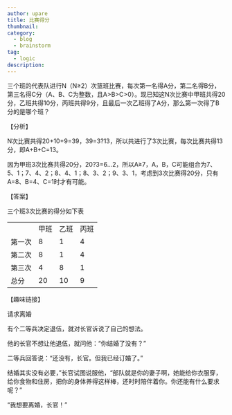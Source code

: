 ```yaml
---
author: upare
title: 比赛得分
thumbnail:
category:
  - blog
  - brainstorm
tag:
  - logic
description: 
---
```

三个班的代表队进行N（N≥2）次篮班比赛，每次第一名得A分，第二名得B分，第三名得C分（A、B、C为整数，且A&gt;B&gt;C&gt;0）。现已知这N次比赛中甲班共得20分，乙班共得10分，丙班共得9分，且最后一次乙班得了A分，那么第一次得了B分的是哪个班？

【分析】

N次比赛共得20+10+9=39，39=3?13，所以共进行了3次比赛，每次比赛共得13分，即A+B+C=13。

因为甲班3次比赛共得20分，20?3=6…2，所以A≥7，A，B，C可能组合为7、5、1；7、4、2；8、4、1；8、3、2；9、3、1，考虑到3次比赛得20分，只有A=8、B=4、C=1时才有可能。

【答案】

三个班3次比赛的得分如下表

<table><tr><td></td><td>甲班</td><td>乙班</td><td>丙班</td></tr><tr><td>第一次</td><td>8</td><td>1</td><td>4</td></tr><tr><td>第二次</td><td>8</td><td>1</td><td>4</td></tr><tr><td>第三次</td><td>4</td><td>8</td><td>1</td></tr><tr><td>总分</td><td>20</td><td>10</td><td>9</td></tr></table>

【趣味链接】

请求离婚

有个二等兵决定退伍，就对长官诉说了自己的想法。

他的长官不想让他退伍，就问他：“你结婚了没有？”

二等兵回答说：“还没有，长官。但我已经订婚了。”

结婚其实没有必要，”长官试图说服他，“部队就是你的妻子啊，她能给你衣服穿，给你食物和住房，把你的身体养得这样棒，还时时陪伴着你。你还能有什么要求呢？”

“我想要离婚，长官！”